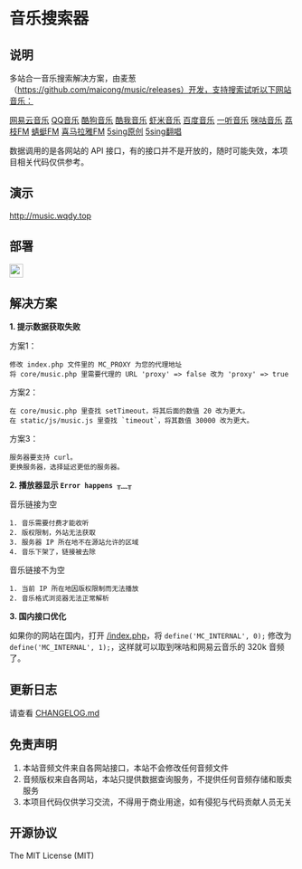 # 音乐搜索器

## 说明

多站合一音乐搜索解决方案，由麦葱（https://github.com/maicong/music/releases）开发，支持搜索试听以下网站音乐：

[网易云音乐](http://music.163.com) [QQ音乐](http://y.qq.com) [酷狗音乐](http://www.kugou.com) [酷我音乐](http://www.kuwo.cn) [虾米音乐](http://www.xiami.com) [百度音乐](http://music.baidu.com) [一听音乐](http://www.1ting.com) [咪咕音乐](http://music.migu.cn) [荔枝FM](http://www.lizhi.fm) [蜻蜓FM](http://www.qingting.fm) [喜马拉雅FM](http://www.ximalaya.com) [5sing原创](http://5sing.kugou.com/yc) [5sing翻唱](http://5sing.kugou.com/fc)

数据调用的是各网站的 API 接口，有的接口并不是开放的，随时可能失效，本项目相关代码仅供参考。

## 演示

http://music.wqdy.top

## 部署

<a href="https://vercel.com/new/clone?demo-description=音乐搜索器&amp;demo-title=音乐搜索器&amp;demo-url=https://music.wqdy.top&amp;project-name=music&amp;s=https://github.com/wqdygkd/music&amp;repository-name=music&amp;from=templates&amp;demo-image=https://og-image.vercel.app/**Vercel**%20%2B%20**PHP**.jpeg?theme=light&md=1&fontSize=100px&images=https%3A%2F%2Fassets.vercel.com%2Fimage%2Fupload%2Ffront%2Fassets%2Fdesign%2Fvercel-triangle-black.svg&images=https%3A%2F%2Fsimpleicons.vercel.app%2Fphp%2F595C96&heights=200&heights=350" rel="nofollow"><img src="https://camo.githubusercontent.com/5e471e99e8e022cf454693e38ec843036ec6301e27ee1e1fa10325b1cb720584/68747470733a2f2f76657263656c2e636f6d2f627574746f6e" height="24" data-canonical-src="https://vercel.com/button" style="max-width: 100%;"></a>

## 解决方案

**1. 提示数据获取失败**

方案1：

```
修改 index.php 文件里的 MC_PROXY 为您的代理地址
将 core/music.php 里需要代理的 URL 'proxy' => false 改为 'proxy' => true
```

方案2：

```
在 core/music.php 里查找 setTimeout，将其后面的数值 20 改为更大。
在 static/js/music.js 里查找 `timeout`，将其数值 30000 改为更大。
```

方案3：

```
服务器要支持 curl。
更换服务器，选择延迟更低的服务器。
```

**2. 播放器显示 `Error happens ╥﹏╥`**

音乐链接为空

```
1. 音乐需要付费才能收听
2. 版权限制，外站无法获取
3. 服务器 IP 所在地不在源站允许的区域
4. 音乐下架了，链接被去除
```

音乐链接不为空

```
1. 当前 IP 所在地因版权限制而无法播放
2. 音乐格式浏览器无法正常解析
```

**3. 国内接口优化**

如果你的网站在国内，打开 [/index.php](index.php)，将 `define('MC_INTERNAL', 0);` 修改为 `define('MC_INTERNAL', 1);`，这样就可以取到咪咕和网易云音乐的 320k 音频了。

## 更新日志

请查看 [CHANGELOG.md](CHANGELOG.md)

## 免责声明

1. 本站音频文件来自各网站接口，本站不会修改任何音频文件
2. 音频版权来自各网站，本站只提供数据查询服务，不提供任何音频存储和贩卖服务
3. 本项目代码仅供学习交流，不得用于商业用途，如有侵犯与代码贡献人员无关

## 开源协议

The MIT License (MIT)
